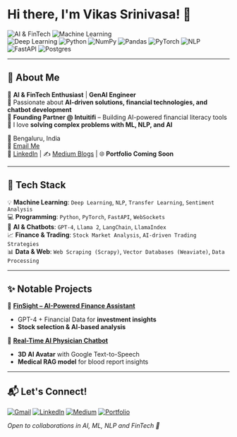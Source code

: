 <!--
**vikassrini/vikassrini** is a ✨ _special_ ✨ repository because its `README.md` (this file) appears on your GitHub profile.

Here are some ideas to get you started:

- 🔭 I’m currently working on ...
- 🌱 I’m currently learning ...
- 👯 I’m looking to collaborate on ...
- 🤔 I’m looking for help with ...
- 💬 Ask me about ...
- 📫 How to reach me: ...
- 😄 Pronouns: ...
- ⚡ Fun fact: ...
-->

# Hi there, I'm Vikas Srinivasa! 👋  

![AI & FinTech](https://img.shields.io/badge/-AI%20%26%20FinTech-blueviolet?style=flat) 
![Machine Learning](https://img.shields.io/badge/-Machine%20Learning-orange?style=flat)  
![Deep Learning](https://img.shields.io/badge/-Deep%20Learning-blue?style=flat)
![Python](https://img.shields.io/badge/-Python-3776AB?style=flat&logo=python&logoColor=white)
![NumPy](https://img.shields.io/badge/numpy-%23013243.svg?style=flat&logo=numpy&logoColor=white)
![Pandas](https://img.shields.io/badge/pandas-%23150458.svg?style=flat&logo=pandas&logoColor=white)
![PyTorch](https://img.shields.io/badge/PyTorch-%23EE4C2C.svg?style=flat&logo=PyTorch&logoColor=white)
![NLP](https://img.shields.io/badge/-NLP-red?style=flat)
![FastAPI](https://img.shields.io/badge/-FastAPI-009688?style=flat)
![Postgres](https://img.shields.io/badge/postgres-%23316192.svg?style=flat&logo=postgresql&logoColor=white)

---

## 🚀 About Me  

🔹 **AI & FinTech Enthusiast** | **GenAI Engineer**  
🔹 Passionate about **AI-driven solutions, financial technologies, and chatbot development**  
🔹 **Founding Partner @ Intuitifi** – Building AI-powered financial literacy tools  
🔹 I love **solving complex problems with ML, NLP, and AI**  

📍 Bengaluru, India  
📧 [Email Me](mailto:1rn20cs178.vikassrinivasa@gmail.com)  
🔗 [LinkedIn](https://www.linkedin.com/in/vikas-srinivasa) | ✍️ [Medium Blogs](https://medium.com/@vikassrinivasa) | 🌐 **Portfolio Coming Soon**  

---

## 🔧 Tech Stack  

💡 **Machine Learning**: `Deep Learning`, `NLP`, `Transfer Learning`, `Sentiment Analysis`  
💻 **Programming**: `Python`, `PyTorch`, `FastAPI`, `WebSockets`  
🤖 **AI & Chatbots**: `GPT-4`, `Llama 2`, `LangChain`, `LlamaIndex`  
📈 **Finance & Trading**: `Stock Market Analysis`, `AI-driven Trading Strategies`  
📊 **Data & Web**: `Web Scraping (Scrapy)`, `Vector Databases (Weaviate)`, `Data Processing`  

---

## ✨ Notable Projects  

📌 **[FinSight – AI-Powered Finance Assistant](https://github.com/vishwasg217/fin-sight)**  
- GPT-4 + Financial Data for **investment insights**  
- **Stock selection & AI-based analysis**  

📌 **[Real-Time AI Physician Chatbot](https://github.com/vikassrini/PhysicianAI-Chatbot)**  
- **3D AI Avatar** with Google Text-to-Speech  
- **Medical RAG model** for blood report insights  

---

## 📬 Let's Connect!  

[![Gmail](https://img.shields.io/badge/Gmail-1rn20cs178.vikassrinivasa%40gmail.com-red?style=flat&logo=gmail&logoColor=white)](mailto:1rn20cs178.vikassrinivasa@gmail.com)
[![LinkedIn](https://img.shields.io/badge/LinkedIn-Vikas%20Srinivasa-blue?style=flat&logo=linkedin)](https://www.linkedin.com/in/vikas-srinivasa)
[![Medium](https://img.shields.io/badge/Medium-Blogs-black?style=flat&logo=medium)](https://medium.com/@vikassrinivasa)
[![Portfolio](https://img.shields.io/badge/Portfolio-Coming%20Soon-lightgrey?style=flat&logo=web)](#)

 _Open to collaborations in AI, ML, NLP and FinTech 🚀_  

